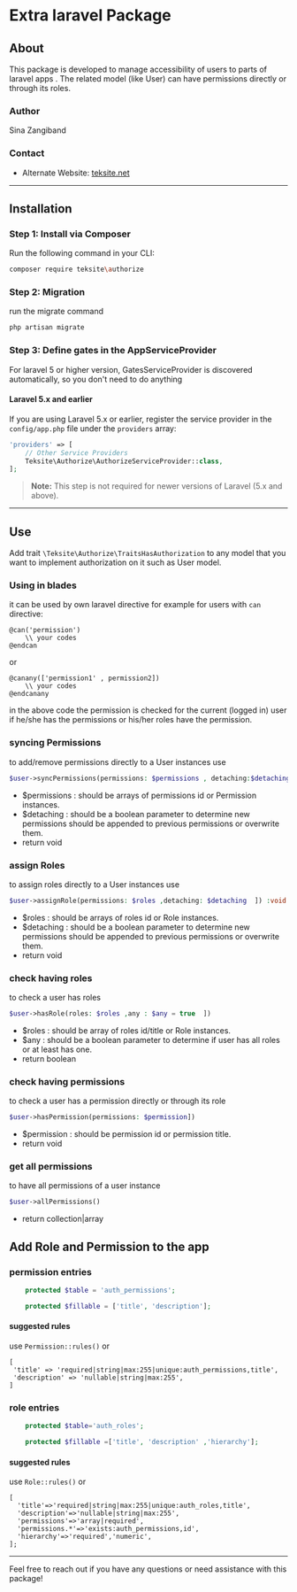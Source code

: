 
# Extra laravel Package

## About
This package is developed to manage accessibility of users to parts of laravel apps .
The related model (like User) can have permissions directly or through its roles.

### Author
Sina Zangiband

### Contact
- Alternate Website: [teksite.net](https://teksite.net)

---

## Installation

### Step 1: Install via Composer
Run the following command in your CLI:

```bash
composer require teksite\authorize
```
### Step 2: Migration
run the migrate command 

```bash
php artisan migrate
````

### Step 3: Define gates in the AppServiceProvider
For laravel 5 or higher version, GatesServiceProvider is discovered automatically, so you don't need to do anything

#### Laravel 5.x and earlier
If you are using Laravel 5.x or earlier, register the service provider in the `config/app.php` file under the `providers` array:

```php
'providers' => [
    // Other Service Providers
    Teksite\Authorize\AuthorizeServiceProvider::class,
];
```

> **Note:** This step is not required for newer versions of Laravel (5.x and above).

---

## Use
Add trait `\Teksite\Authorize\TraitsHasAuthorization` to any model that you want to implement authorization on it such as User model.

### Using in blades
it can be used by own laravel directive for example for users with `can` directive:
```bladehtml
@can('permission')
    \\ your codes
@endcan
```
or

```bladehtml
@canany(['permission1' , permission2])
    \\ your codes
@endcanany
```
in the above code the permission is checked for the current (logged in) user if he/she has the permissions or his/her roles have the permission.

### syncing Permissions
to add/remove permissions directly to a User instances use
```php
$user->syncPermissions(permissions: $permissions , detaching:$detaching  ])
```
* $permissions : should be arrays of permissions id or Permission instances.
* $detaching : should be a boolean parameter to determine new permissions should be appended to previous permissions or overwrite them.
* return void

### assign Roles
to assign roles directly to a User instances use
```php
$user->assignRole(permissions: $roles ,detaching: $detaching  ]) :void
```
* $roles : should be arrays of roles id or Role instances.
* $detaching : should be a boolean parameter to determine new permissions should be appended to previous permissions or overwrite them.
* return void

### check having roles
to check a user has roles
```php
$user->hasRole(roles: $roles ,any : $any = true  ])
```
* $roles : should be array of roles id/title or Role instances.
* $any : should be a boolean parameter to determine if user has all roles or at least has one.
* return boolean

### check having permissions
to check a user has a permission directly or through its role

```php
$user->hasPermission(permissions: $permission])
```
* $permission : should be permission id or permission title.
* return void

### get all permissions
to have all permissions of a user instance
```php
$user->allPermissions()
```
* return collection|array


## Add Role and Permission to the app

### permission entries
```php
    protected $table = 'auth_permissions';

    protected $fillable = ['title', 'description'];
```
#### suggested rules
use `Permission::rules()` or
```
[
 'title' => 'required|string|max:255|unique:auth_permissions,title',
 'description' => 'nullable|string|max:255',
]
```
### role entries
```php
    protected $table='auth_roles';

    protected $fillable =['title', 'description' ,'hierarchy'];
```
#### suggested rules
use `Role::rules()` or
```
[
  'title'=>'required|string|max:255|unique:auth_roles,title',
  'description'=>'nullable|string|max:255',
  'permissions'=>'array|required',
  'permissions.*'=>'exists:auth_permissions,id',
  'hierarchy'=>'required','numeric',
];
```







---
Feel free to reach out if you have any questions or need assistance with this package!
